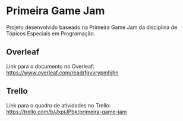 # Primeira Game Jam
Projeto desenvolvido baseado na Primeira Game Jam da disciplina de Tópicos Especiais em Programação.

## Overleaf

Link para o documento no Overleaf: https://www.overleaf.com/read/fgvvrypmhjhn

## Trello

Link para o quadro de atividades no Trello: https://trello.com/b/JxpiJPbk/primeira-game-jam
